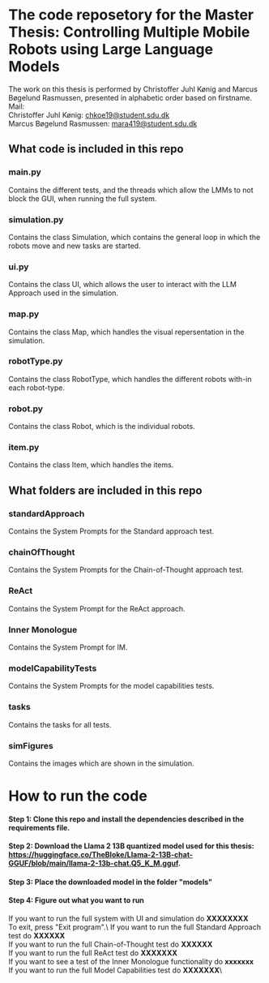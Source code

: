 # The code reposetory for the Master Thesis: Controlling Multiple Mobile Robots using Large Language Models
The work on this thesis is performed by Christoffer Juhl Kønig and Marcus Bøgelund Rasmussen, presented in alphabetic order based on firstname. \
Mail:\
Christoffer Juhl Kønig: chkoe19@student.sdu.dk \
Marcus Bøgelund Rasmussen: mara419@student.sdu.dk

## What code is included in this repo
### main.py
Contains the different tests, and the threads which allow the LMMs to not block the GUI, when running the full system.
### simulation.py
Contains the class Simulation, which contains the general loop in which the robots move and new tasks are started.
### ui.py
Contains the class UI, which allows the user to interact with the LLM Approach used in the simulation.
### map.py
Contains the class Map, which handles the visual repersentation in the simulation.
### robotType.py
Contains the class RobotType, which handles the different robots with-in each robot-type.
### robot.py
Contains the class Robot, which is the individual robots.
### item.py
Contains the class Item, which handles the items.

## What folders are included in this repo
### standardApproach
Contains the System Prompts for the Standard approach test.
### chainOfThought
Contains the System Prompts for the Chain-of-Thought approach test.
### ReAct
Contains the System Prompt for the ReAct approach.
### Inner Monologue
Contains the System Prompt for IM.
### modelCapabilityTests
Contains the System Prompts for the model capabilities tests.
### tasks
Contains the tasks for all tests.
### simFigures
Contains the images which are shown in the simulation.

# How to run the code
#### Step 1: Clone this repo and install the dependencies described in the requirements file.
#### Step 2: Download the Llama 2 13B quantized model used for this thesis: https://huggingface.co/TheBloke/Llama-2-13B-chat-GGUF/blob/main/llama-2-13b-chat.Q5_K_M.gguf.
#### Step 3: Place the downloaded model in the folder "models"
#### Step 4: Figure out what you want to run
If you want to run the full system with UI and simulation do **XXXXXXXX**\
To exit, press "Exit program".\\
If you want to run the full Standard Approach test do **XXXXXX**\
If you want to run the full Chain-of-Thought test do **XXXXXX**\
If you want to run the full ReAct test do **XXXXXXX**\
If you want to see a test of the Inner Monologue functionality do **xxxxxxx**\
If you want to run the full Model Capabilities test do **XXXXXXX**\
